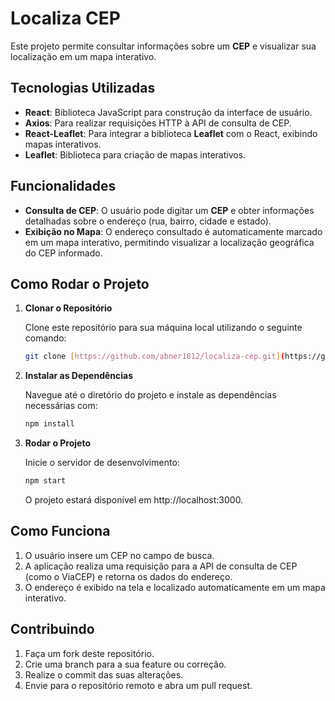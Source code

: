 # Localiza CEP

Este projeto permite consultar informações sobre um **CEP** e visualizar sua localização em um mapa interativo.

## Tecnologias Utilizadas

-   **React**: Biblioteca JavaScript para construção da interface de usuário.
-   **Axios**: Para realizar requisições HTTP à API de consulta de CEP.
-   **React-Leaflet**: Para integrar a biblioteca **Leaflet** com o React, exibindo mapas interativos.
-   **Leaflet**: Biblioteca para criação de mapas interativos.

## Funcionalidades

-   **Consulta de CEP**: O usuário pode digitar um **CEP** e obter informações detalhadas sobre o endereço (rua, bairro, cidade e estado).
-   **Exibição no Mapa**: O endereço consultado é automaticamente marcado em um mapa interativo, permitindo visualizar a localização geográfica do CEP informado.

## Como Rodar o Projeto

1.  **Clonar o Repositório**

    Clone este repositório para sua máquina local utilizando o seguinte comando:

    ```bash
    git clone [https://github.com/abner1812/localiza-cep.git](https://github.com/abner1812/localiza-cep.git)
    ```

2.  **Instalar as Dependências**

    Navegue até o diretório do projeto e instale as dependências necessárias com:

    ```bash
    npm install
    ```

3.  **Rodar o Projeto**

    Inicie o servidor de desenvolvimento:

    ```bash
    npm start
    ```

    O projeto estará disponível em http://localhost:3000.

## Como Funciona

1.  O usuário insere um CEP no campo de busca.
2.  A aplicação realiza uma requisição para a API de consulta de CEP (como o ViaCEP) e retorna os dados do endereço.
3.  O endereço é exibido na tela e localizado automaticamente em um mapa interativo.

## Contribuindo

1.  Faça um fork deste repositório.
2.  Crie uma branch para a sua feature ou correção.
3.  Realize o commit das suas alterações.
4.  Envie para o repositório remoto e abra um pull request.
